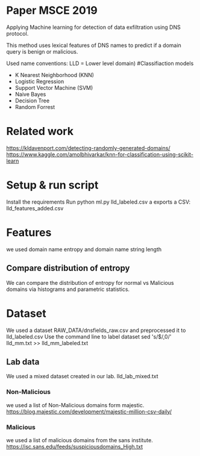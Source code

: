 
# Paper MSCE 2019

Applying Machine learning for detection of data exfiltration using DNS protocol.

This method uses lexical features of DNS names to predict if a domain query is benign or malicious.

Used name conventions: LLD = Lower level domain)
#Classifiaction models
- K Nearest Neighborhood (KNN)
- Logistic Regression
- Support Vector Machine (SVM)
- Naive Bayes
- Decision Tree
- Random Forrest

# Related work
https://kldavenport.com/detecting-randomly-generated-domains/
https://www.kaggle.com/amolbhivarkar/knn-for-classification-using-scikit-learn

# Setup & run script
Install the requirements
Run python ml.py lld_labeled.csv a
exports a CSV: lld_features_added.csv

# Features
we used domain name entropy and domain name string length

## Compare distribution of entropy
We can compare the distribution of entropy for normal vs Malicious domains via histograms and parametric statistics.


# Dataset
We used a dataset RAW_DATA/dnsfields_raw.csv and preprocessed it to lld_labeled.csv
Use the command line to label dataset sed 's/$/,0/' lld_mm.txt >> lld_mm_labeled.txt

## Lab data
We used a mixed dataset created in our lab.
lld_lab_mixed.txt

### Non-Malicious
we used a list of Non-Malicious domains form majestic.
https://blog.majestic.com/development/majestic-million-csv-daily/

### Malicious
we used a list of malicious domains from the sans institute.
https://isc.sans.edu/feeds/suspiciousdomains_High.txt
